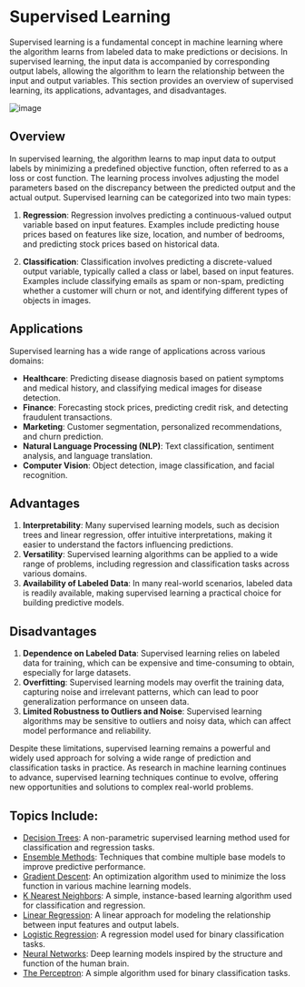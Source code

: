# Supervised Learning

Supervised learning is a fundamental concept in machine learning where the algorithm learns from labeled data to make predictions or decisions. In supervised learning, the input data is accompanied by corresponding output labels, allowing the algorithm to learn the relationship between the input and output variables. This section provides an overview of supervised learning, its applications, advantages, and disadvantages.

![image](https://github.com/kjarjoura/INDE775/Images/super.png)

## Overview

In supervised learning, the algorithm learns to map input data to output labels by minimizing a predefined objective function, often referred to as a loss or cost function. The learning process involves adjusting the model parameters based on the discrepancy between the predicted output and the actual output. Supervised learning can be categorized into two main types:

1. **Regression**: Regression involves predicting a continuous-valued output variable based on input features. Examples include predicting house prices based on features like size, location, and number of bedrooms, and predicting stock prices based on historical data.

2. **Classification**: Classification involves predicting a discrete-valued output variable, typically called a class or label, based on input features. Examples include classifying emails as spam or non-spam, predicting whether a customer will churn or not, and identifying different types of objects in images.

## Applications

Supervised learning has a wide range of applications across various domains:

- **Healthcare**: Predicting disease diagnosis based on patient symptoms and medical history, and classifying medical images for disease detection.
- **Finance**: Forecasting stock prices, predicting credit risk, and detecting fraudulent transactions.
- **Marketing**: Customer segmentation, personalized recommendations, and churn prediction.
- **Natural Language Processing (NLP)**: Text classification, sentiment analysis, and language translation.
- **Computer Vision**: Object detection, image classification, and facial recognition.

## Advantages

1. **Interpretability**: Many supervised learning models, such as decision trees and linear regression, offer intuitive interpretations, making it easier to understand the factors influencing predictions.
2. **Versatility**: Supervised learning algorithms can be applied to a wide range of problems, including regression and classification tasks across various domains.
3. **Availability of Labeled Data**: In many real-world scenarios, labeled data is readily available, making supervised learning a practical choice for building predictive models.

## Disadvantages

1. **Dependence on Labeled Data**: Supervised learning relies on labeled data for training, which can be expensive and time-consuming to obtain, especially for large datasets.
2. **Overfitting**: Supervised learning models may overfit the training data, capturing noise and irrelevant patterns, which can lead to poor generalization performance on unseen data.
3. **Limited Robustness to Outliers and Noise**: Supervised learning algorithms may be sensitive to outliers and noisy data, which can affect model performance and reliability.

Despite these limitations, supervised learning remains a powerful and widely used approach for solving a wide range of prediction and classification tasks in practice. As research in machine learning continues to advance, supervised learning techniques continue to evolve, offering new opportunities and solutions to complex real-world problems.

## Topics Include:

- [Decision Trees](https://github.com/kjarjoura/INDE577demo/tree/main/Supervised%20Learning/Decision%20Trees): A non-parametric supervised learning method used for classification and regression tasks.
- [Ensemble Methods](https://github.com/kjarjoura/INDE577demo/tree/main/Supervised%20Learning/Ensemble%20Methods): Techniques that combine multiple base models to improve predictive performance.
- [Gradient Descent](https://github.com/kjarjoura/INDE577demo/tree/main/Supervised%20Learning/Gradient%20Descent): An optimization algorithm used to minimize the loss function in various machine learning models.
- [K Nearest Neighbors](https://github.com/kjarjoura/INDE577demo/tree/main/Supervised%20Learning/K%20Nearest%20Neighbors): A simple, instance-based learning algorithm used for classification and regression.
- [Linear Regression](https://github.com/kjarjoura/INDE577demo/tree/main/Supervised%20Learning/Linear%20Regression): A linear approach for modeling the relationship between input features and output labels.
- [Logistic Regression](https://github.com/kjarjoura/INDE577demo/tree/main/Supervised%20Learning/Logistic%20Regression): A regression model used for binary classification tasks.
- [Neural Networks](https://github.com/kjarjoura/INDE577demo/tree/main/Supervised%20Learning/Neural%20Networks): Deep learning models inspired by the structure and function of the human brain.
- [The Perceptron](https://github.com/kjarjoura/INDE577demo/tree/main/Supervised%20Learning/The%20Perceptron): A simple algorithm used for binary classification tasks.
